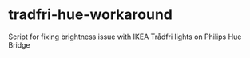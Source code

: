 # tradfri-hue-workaround
Script for fixing brightness issue with IKEA Trådfri lights on Philips Hue Bridge 
